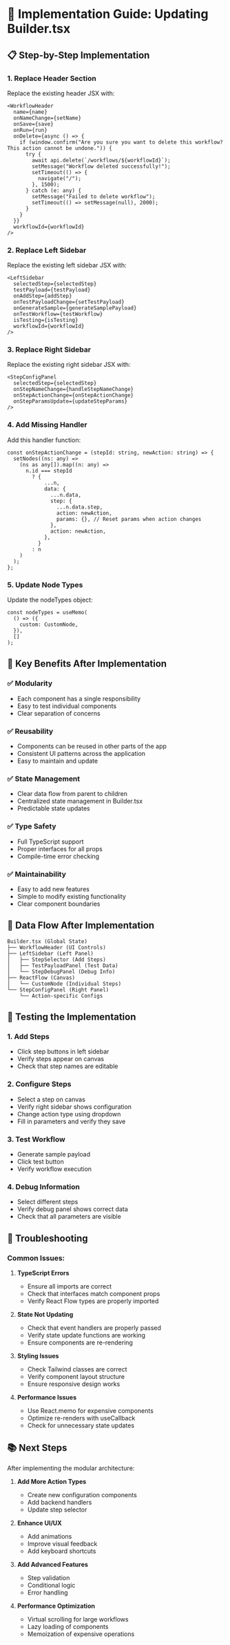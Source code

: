 # 🔧 Implementation Guide: Updating Builder.tsx

## 📋 **Step-by-Step Implementation**

### **1. Replace Header Section**
Replace the existing header JSX with:
```tsx
<WorkflowHeader
  name={name}
  onNameChange={setName}
  onSave={save}
  onRun={run}
  onDelete={async () => {
    if (window.confirm("Are you sure you want to delete this workflow? This action cannot be undone.")) {
      try {
        await api.delete(`/workflows/${workflowId}`);
        setMessage("Workflow deleted successfully!");
        setTimeout(() => {
          navigate("/");
        }, 1500);
      } catch (e: any) {
        setMessage("Failed to delete workflow");
        setTimeout(() => setMessage(null), 2000);
      }
    }
  }}
  workflowId={workflowId}
/>
```

### **2. Replace Left Sidebar**
Replace the existing left sidebar JSX with:
```tsx
<LeftSidebar
  selectedStep={selectedStep}
  testPayload={testPayload}
  onAddStep={addStep}
  onTestPayloadChange={setTestPayload}
  onGenerateSample={generateSamplePayload}
  onTestWorkflow={testWorkflow}
  isTesting={isTesting}
  workflowId={workflowId}
/>
```

### **3. Replace Right Sidebar**
Replace the existing right sidebar JSX with:
```tsx
<StepConfigPanel
  selectedStep={selectedStep}
  onStepNameChange={handleStepNameChange}
  onStepActionChange={onStepActionChange}
  onStepParamsUpdate={updateStepParams}
/>
```

### **4. Add Missing Handler**
Add this handler function:
```tsx
const onStepActionChange = (stepId: string, newAction: string) => {
  setNodes((ns: any) =>
    (ns as any[]).map((n: any) =>
      n.id === stepId
        ? {
            ...n,
            data: {
              ...n.data,
              step: {
                ...n.data.step,
                action: newAction,
                params: {}, // Reset params when action changes
              },
              action: newAction,
            },
          }
        : n
    )
  );
};
```

### **5. Update Node Types**
Update the nodeTypes object:
```tsx
const nodeTypes = useMemo(
  () => ({
    custom: CustomNode,
  }),
  []
);
```

## 🎯 **Key Benefits After Implementation**

### **✅ Modularity**
- Each component has a single responsibility
- Easy to test individual components
- Clear separation of concerns

### **✅ Reusability**
- Components can be reused in other parts of the app
- Consistent UI patterns across the application
- Easy to maintain and update

### **✅ State Management**
- Clear data flow from parent to children
- Centralized state management in Builder.tsx
- Predictable state updates

### **✅ Type Safety**
- Full TypeScript support
- Proper interfaces for all props
- Compile-time error checking

### **✅ Maintainability**
- Easy to add new features
- Simple to modify existing functionality
- Clear component boundaries

## 🔄 **Data Flow After Implementation**

```
Builder.tsx (Global State)
├── WorkflowHeader (UI Controls)
├── LeftSidebar (Left Panel)
│   ├── StepSelector (Add Steps)
│   ├── TestPayloadPanel (Test Data)
│   └── StepDebugPanel (Debug Info)
├── ReactFlow (Canvas)
│   └── CustomNode (Individual Steps)
└── StepConfigPanel (Right Panel)
    └── Action-specific Configs
```

## 🚀 **Testing the Implementation**

### **1. Add Steps**
- Click step buttons in left sidebar
- Verify steps appear on canvas
- Check that step names are editable

### **2. Configure Steps**
- Select a step on canvas
- Verify right sidebar shows configuration
- Change action type using dropdown
- Fill in parameters and verify they save

### **3. Test Workflow**
- Generate sample payload
- Click test button
- Verify workflow execution

### **4. Debug Information**
- Select different steps
- Verify debug panel shows correct data
- Check that all parameters are visible

## 🔧 **Troubleshooting**

### **Common Issues:**

1. **TypeScript Errors**
   - Ensure all imports are correct
   - Check that interfaces match component props
   - Verify React Flow types are properly imported

2. **State Not Updating**
   - Check that event handlers are properly passed
   - Verify state update functions are working
   - Ensure components are re-rendering

3. **Styling Issues**
   - Check Tailwind classes are correct
   - Verify component layout structure
   - Ensure responsive design works

4. **Performance Issues**
   - Use React.memo for expensive components
   - Optimize re-renders with useCallback
   - Check for unnecessary state updates

## 📚 **Next Steps**

After implementing the modular architecture:

1. **Add More Action Types**
   - Create new configuration components
   - Add backend handlers
   - Update step selector

2. **Enhance UI/UX**
   - Add animations
   - Improve visual feedback
   - Add keyboard shortcuts

3. **Add Advanced Features**
   - Step validation
   - Conditional logic
   - Error handling

4. **Performance Optimization**
   - Virtual scrolling for large workflows
   - Lazy loading of components
   - Memoization of expensive operations
